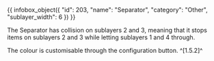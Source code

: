 {{ infobox_object({
	"id": 203,
	"name": "Separator",
	"category": "Other",
	"sublayer_width": 6
}) }}

The Separator has collision on sublayers 2 and 3, meaning that it stops items on sublayers 2 and 3 while letting sublayers 1 and 4 through.

The colour is customisable through the configuration button. ^[1.5.2]^